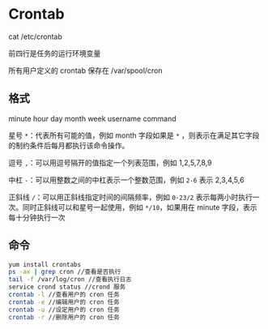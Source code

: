 # Crontab

cat /etc/crontab

前四行是任务的运行环境变量

所有用户定义的 crontab 保存在 /var/spool/cron

## 格式

minute hour day month week username command

星号 `*`：代表所有可能的值，例如 month 字段如果是 `*` ，则表示在满足其它字段的制约条件后每月都执行该命令操作。

逗号 `,`：可以用逗号隔开的值指定一个列表范围，例如 1,2,5,7,8,9

中杠 `-`：可以用整数之间的中杠表示一个整数范围，例如 `2-6` 表示 2,3,4,5,6

正斜线 `/`：可以用正斜线指定时间的间隔频率，例如 `0-23/2` 表示每两小时执行一次。同时正斜线可以和星号一起使用，例如 `*/10`，如果用在 minute 字段，表示每十分钟执行一次

## 命令

```bash
yum install crontabs
ps -ax | grep cron //查看是否执行
tail -f /var/log/cron //查看执行日志
service crond status //crond 服务
crontab -l //查看用户的 cron 任务
crontab -e //编辑用户的 cron 任务
crontab -u //设定用户的 cron 任务
crontab -r //删除用户的 cron 任务
```
